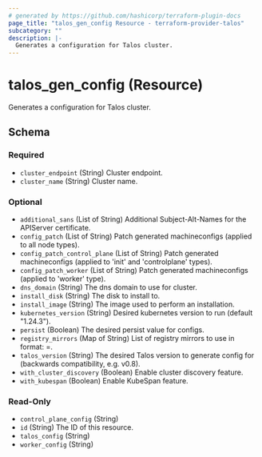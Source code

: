 ```yaml
---
# generated by https://github.com/hashicorp/terraform-plugin-docs
page_title: "talos_gen_config Resource - terraform-provider-talos"
subcategory: ""
description: |-
  Generates a configuration for Talos cluster.
---
```


# talos_gen_config (Resource)

Generates a configuration for Talos cluster.



<!-- schema generated by tfplugindocs -->
## Schema

### Required

- `cluster_endpoint` (String) Cluster endpoint.
- `cluster_name` (String) Cluster name.

### Optional

- `additional_sans` (List of String) Additional Subject-Alt-Names for the APIServer certificate.
- `config_patch` (List of String) Patch generated machineconfigs (applied to all node types).
- `config_patch_control_plane` (List of String) Patch generated machineconfigs (applied to 'init' and 'controlplane' types).
- `config_patch_worker` (List of String) Patch generated machineconfigs (applied to 'worker' type).
- `dns_domain` (String) The dns domain to use for cluster.
- `install_disk` (String) The disk to install to.
- `install_image` (String) The image used to perform an installation.
- `kubernetes_version` (String) Desired kubernetes version to run (default "1.24.3").
- `persist` (Boolean) The desired persist value for configs.
- `registry_mirrors` (Map of String) List of registry mirrors to use in format: <registry host>=<mirror URL>.
- `talos_version` (String) The desired Talos version to generate config for (backwards compatibility, e.g. v0.8).
- `with_cluster_discovery` (Boolean) Enable cluster discovery feature.
- `with_kubespan` (Boolean) Enable KubeSpan feature.

### Read-Only

- `control_plane_config` (String)
- `id` (String) The ID of this resource.
- `talos_config` (String)
- `worker_config` (String)



